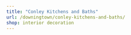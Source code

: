 ```yaml
---
title: "Conley Kitchens and Baths"
url: /downingtown/conley-kitchens-and-baths/
shop: interior decoration
---
```

